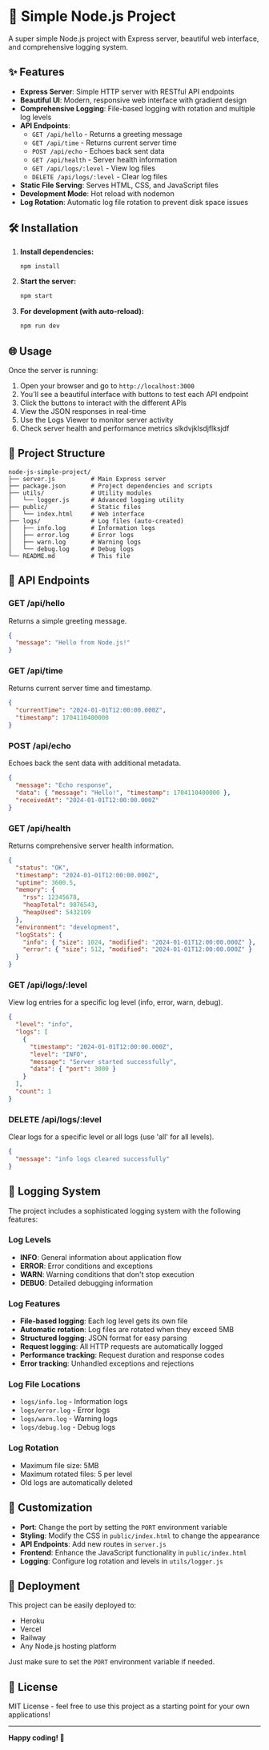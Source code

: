 # 🚀 Simple Node.js Project

A super simple Node.js project with Express server, beautiful web interface, and comprehensive logging system.

## ✨ Features

- **Express Server**: Simple HTTP server with RESTful API endpoints
- **Beautiful UI**: Modern, responsive web interface with gradient design
- **Comprehensive Logging**: File-based logging with rotation and multiple log levels
- **API Endpoints**: 
  - `GET /api/hello` - Returns a greeting message
  - `GET /api/time` - Returns current server time
  - `POST /api/echo` - Echoes back sent data
  - `GET /api/health` - Server health information
  - `GET /api/logs/:level` - View log files
  - `DELETE /api/logs/:level` - Clear log files
- **Static File Serving**: Serves HTML, CSS, and JavaScript files
- **Development Mode**: Hot reload with nodemon
- **Log Rotation**: Automatic log file rotation to prevent disk space issues

## 🛠️ Installation

1. **Install dependencies:**
   ```bash
   npm install
   ```

2. **Start the server:**
   ```bash
   npm start
   ```

3. **For development (with auto-reload):**
   ```bash
   npm run dev
   ```

## 🌐 Usage

Once the server is running:

1. Open your browser and go to `http://localhost:3000`
2. You'll see a beautiful interface with buttons to test each API endpoint
3. Click the buttons to interact with the different APIs
4. View the JSON responses in real-time
5. Use the Logs Viewer to monitor server activity
6. Check server health and performance metrics
slkdvjklsdjflksjdf
## 📁 Project Structure

```
node-js-simple-project/
├── server.js          # Main Express server
├── package.json       # Project dependencies and scripts
├── utils/             # Utility modules
│   └── logger.js      # Advanced logging utility
├── public/            # Static files
│   └── index.html     # Web interface
├── logs/              # Log files (auto-created)
│   ├── info.log       # Information logs
│   ├── error.log      # Error logs
│   ├── warn.log       # Warning logs
│   └── debug.log      # Debug logs
└── README.md          # This file
```

## 🔧 API Endpoints

### GET /api/hello
Returns a simple greeting message.
```json
{
  "message": "Hello from Node.js!"
}
```

### GET /api/time
Returns current server time and timestamp.
```json
{
  "currentTime": "2024-01-01T12:00:00.000Z",
  "timestamp": 1704110400000
}
```

### POST /api/echo
Echoes back the sent data with additional metadata.
```json
{
  "message": "Echo response",
  "data": { "message": "Hello!", "timestamp": 1704110400000 },
  "receivedAt": "2024-01-01T12:00:00.000Z"
}
```

### GET /api/health
Returns comprehensive server health information.
```json
{
  "status": "OK",
  "timestamp": "2024-01-01T12:00:00.000Z",
  "uptime": 3600.5,
  "memory": {
    "rss": 12345678,
    "heapTotal": 9876543,
    "heapUsed": 5432109
  },
  "environment": "development",
  "logStats": {
    "info": { "size": 1024, "modified": "2024-01-01T12:00:00.000Z" },
    "error": { "size": 512, "modified": "2024-01-01T12:00:00.000Z" }
  }
}
```

### GET /api/logs/:level
View log entries for a specific log level (info, error, warn, debug).
```json
{
  "level": "info",
  "logs": [
    {
      "timestamp": "2024-01-01T12:00:00.000Z",
      "level": "INFO",
      "message": "Server started successfully",
      "data": { "port": 3000 }
    }
  ],
  "count": 1
}
```

### DELETE /api/logs/:level
Clear logs for a specific level or all logs (use 'all' for all levels).
```json
{
  "message": "info logs cleared successfully"
}
```

## 📝 Logging System

The project includes a sophisticated logging system with the following features:

### Log Levels
- **INFO**: General information about application flow
- **ERROR**: Error conditions and exceptions
- **WARN**: Warning conditions that don't stop execution
- **DEBUG**: Detailed debugging information

### Log Features
- **File-based logging**: Each log level gets its own file
- **Automatic rotation**: Log files are rotated when they exceed 5MB
- **Structured logging**: JSON format for easy parsing
- **Request logging**: All HTTP requests are automatically logged
- **Performance tracking**: Request duration and response codes
- **Error tracking**: Unhandled exceptions and rejections

### Log File Locations
- `logs/info.log` - Information logs
- `logs/error.log` - Error logs  
- `logs/warn.log` - Warning logs
- `logs/debug.log` - Debug logs

### Log Rotation
- Maximum file size: 5MB
- Maximum rotated files: 5 per level
- Old logs are automatically deleted

## 🎨 Customization

- **Port**: Change the port by setting the `PORT` environment variable
- **Styling**: Modify the CSS in `public/index.html` to change the appearance
- **API Endpoints**: Add new routes in `server.js`
- **Frontend**: Enhance the JavaScript functionality in `public/index.html`
- **Logging**: Configure log rotation and levels in `utils/logger.js`

## 🚀 Deployment

This project can be easily deployed to:
- Heroku
- Vercel
- Railway
- Any Node.js hosting platform

Just make sure to set the `PORT` environment variable if needed.

## 📝 License

MIT License - feel free to use this project as a starting point for your own applications!

---

**Happy coding! 🎉**

